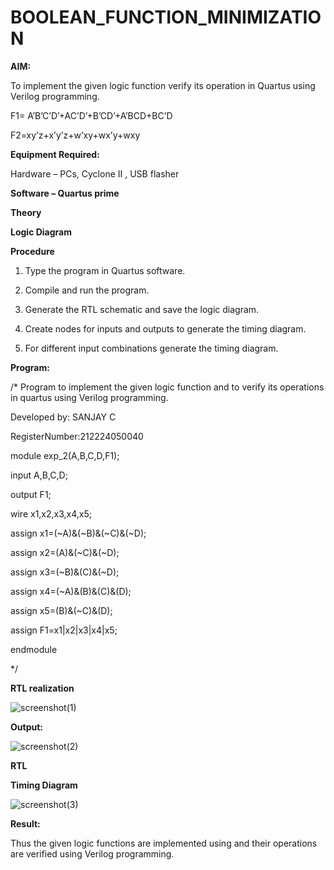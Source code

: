# BOOLEAN_FUNCTION_MINIMIZATION

**AIM:**

To implement the given logic function verify its operation in Quartus using Verilog programming.

F1= A’B’C’D’+AC’D’+B’CD’+A’BCD+BC’D 

F2=xy’z+x’y’z+w’xy+wx’y+wxy

**Equipment Required:**

Hardware – PCs, Cyclone II , USB flasher

**Software – Quartus prime**

**Theory**

**Logic Diagram**

**Procedure**

1.	Type the program in Quartus software.

2.	Compile and run the program.

3.	Generate the RTL schematic and save the logic diagram.

4.	Create nodes for inputs and outputs to generate the timing diagram.

5.	For different input combinations generate the timing diagram.


**Program:**

/* Program to implement the given logic function and to verify its operations in quartus using Verilog programming. 

Developed by: SANJAY C

RegisterNumber:212224050040

module exp_2(A,B,C,D,F1);
 
 input A,B,C,D;
 
 output F1;
 
 wire x1,x2,x3,x4,x5;
 
 assign x1=(~A)&(~B)&(~C)&(~D);
 
 assign x2=(A)&(~C)&(~D);
 
 assign x3=(~B)&(C)&(~D);
 
 assign x4=(~A)&(B)&(C)&(D);
 
 assign x5=(B)&(~C)&(D);
 
 assign F1=x1|x2|x3|x4|x5;
 
 endmodule

*/



**RTL realization**

![screenshot(1)](https://github.com/user-attachments/assets/69050508-57ce-4e1a-82aa-c7864c26e4bc)


**Output:**

![screenshot(2)](https://github.com/user-attachments/assets/43304971-04b9-409f-9834-2bdcf6a98bf6)


**RTL**

**Timing Diagram**

![screenshot(3)](https://github.com/user-attachments/assets/f2b69ab2-bb9d-4716-b9f3-3192dec5ac52)


**Result:**

Thus the given logic functions are implemented using and their operations are verified using Verilog programming.

